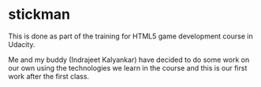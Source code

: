 stickman
========

This is done as part of the training for HTML5 game development course in Udacity. 

Me and my buddy (Indrajeet Kalyankar) have decided to do some work on our own using the technologies we learn in the course and this is our first work after the first class.
